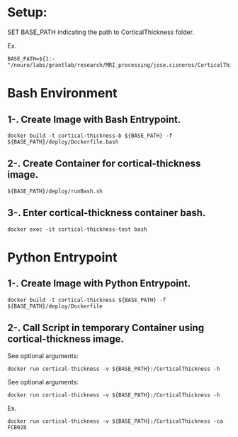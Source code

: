 
# Setup:
SET BASE_PATH indicating the path to CorticalThickness folder.

Ex.
```
BASE_PATH=${1:-"/neuro/labs/grantlab/research/MRI_processing/jose.cisneros/CorticalThickness"}
```

# Bash Environment

## 1-. Create Image with Bash Entrypoint. 
```
docker build -t cortical-thickness-b ${BASE_PATH} -f ${BASE_PATH}/deploy/Dockerfile.bash
```
## 2-. Create Container for cortical-thickness image.
```
${BASE_PATH}/deploy/runBash.sh
```
## 3-. Enter cortical-thickness container bash.
```
docker exec -it cortical-thickness-test bash
```

# Python Entrypoint

## 1-. Create Image with Python Entrypoint. 
```
docker build -t cortical-thickness ${BASE_PATH} -f ${BASE_PATH}/deploy/Dockerfile
```
## 2-. Call Script in temporary Container using cortical-thickness image.
See optional arguments:
```
docker run cortical-thickness -v ${BASE_PATH}:/CorticalThickness -h
```

See optional arguments:
```
docker run cortical-thickness -v ${BASE_PATH}:/CorticalThickness -h
```

Ex.

```
docker run cortical-thickness -v ${BASE_PATH}:/CorticalThickness -ca FCB028
```
